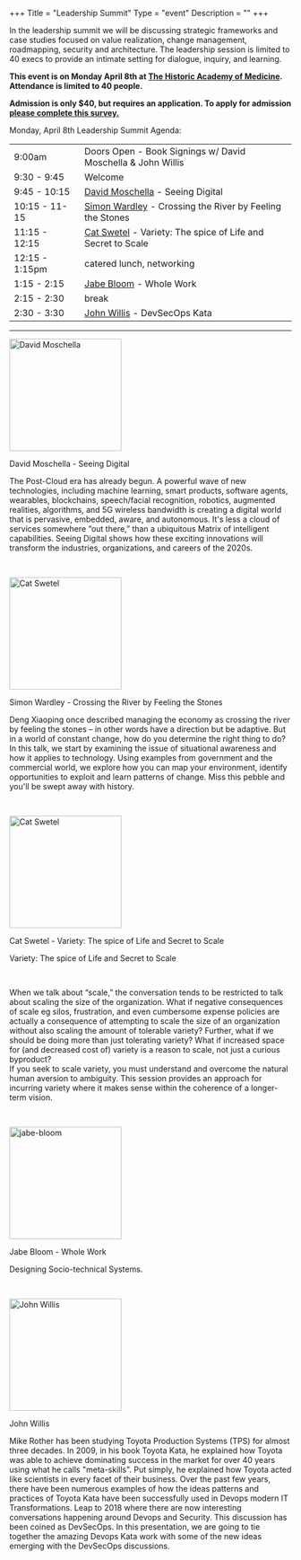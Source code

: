+++
Title = "Leadership Summit"
Type = "event"
Description = ""
+++
<p>
In the leadership summit we will be discussing strategic frameworks and case studies focused on value realization, change management, roadmapping, security and architecture. The leadership session is limited to 40 execs to provide an intimate setting for dialogue, inquiry, and learning.
</p>
<p style="font-weight:bold">This event is on Monday April 8th at <a href="https://academy.gatech.edu/">The Historic Academy of Medicine</a>. Attendance is limited to 40 people.</p>
<p style="font-weight:bold"> Admission is only $40, but requires an application. To apply for admission <a href="https://www.surveymonkey.com/r/AtlantaLeadershipSummit">please complete this survey.</a> </p>


Monday, April 8th Leadership Summit Agenda:
<table>
<tr><td>9:00am&nbsp;</td><td>Doors Open - Book Signings w/ David Moschella &amp; John Willis</td></tr>
<tr><td>9:30 - 9:45&nbsp;</td><td>Welcome</td></tr>
<tr><td>9:45 - 10:15&nbsp;</td><td><a href="https://leadingedgeforum.com/researcher/david-moschella/">David Moschella</a> - Seeing Digital </td></tr>
<tr><td>10:15 - 11-15&nbsp;</td><td><a href="https://www.devopsdays.org/events/2019-atlanta/speakers/simon-wardley/">Simon Wardley</a> - Crossing the River by Feeling the Stones</td></tr>
<tr><td>11:15 - 12:15&nbsp;</td><td><a href="https://www.devopsdays.org/events/2019-atlanta/speakers/cat-swetel/">Cat Swetel</a> - Variety: The spice of Life and Secret to Scale</td></tr>
<tr><td>12:15 - 1:15pm&nbsp;</td><td>catered lunch, networking</td></tr>
<tr><td>1:15 - 2:15&nbsp;</td><td><a href="https://www.devopsdays.org/events/2019-atlanta/speakers/jabe-bloom/">Jabe Bloom</a> - Whole Work</td></tr>
<tr><td>2:15 - 2:30&nbsp;</td><td>break</td></tr>
<tr><td>2:30 - 3:30&nbsp;</td><td><a href="https://www.devopsdays.org/events/2019-atlanta/speakers/john-willis/">John Willis</a> - DevSecOps Kata</td></tr>
</table>

<hr />


<div class="row">
<div class="">
		<img width="200" src="/events/2019-atlanta/speakers/david-moschella.jpg" class="img-fluid" alt="David Moschella">
		<p>David Moschella - Seeing Digital</p>
		<p style="padding-bottom: 30px;">The Post-Cloud era has already begun. A powerful wave of new technologies, including machine learning, smart products, software agents, wearables, blockchains, speech/facial recognition, robotics, augmented realities, algorithms, and 5G wireless bandwidth is creating a digital world that is pervasive, embedded, aware, and autonomous. It's less a cloud of services somewhere “out there,” than a ubiquitous Matrix of intelligent capabilities. Seeing Digital shows how these exciting innovations will transform the industries, organizations, and careers of the 2020s.</p>
	</div>
	</div>
	<div class="row">
	<div class="">
		<img width="200" src="/events/2019-atlanta/speakers/simon-wardley.jpg" class="img-fluid" alt="Cat Swetel">
		<p>Simon Wardley - Crossing the River by Feeling the Stones</p>
		<p style="padding-bottom: 30px;">Deng Xiaoping once described managing the economy as crossing the river by feeling the stones – in other words have a direction but be adaptive. But in a world of constant change, how do you determine the right thing to do? In this talk, we start by examining the issue of situational awareness and how it applies to technology. Using examples from government and the commercial world, we explore how you can map your environment, identify opportunities to exploit and learn patterns of change. Miss this pebble and you'll be swept away with history.</p>
	</div>
	</div>
	
<div class="row">
	<div class="">
		<img width="200" src="/events/2019-atlanta/speakers/cat-swetel.jpg" class="img-fluid" alt="Cat Swetel">
		<p>Cat Swetel - Variety: The spice of Life and Secret to Scale</p>
		<p style="padding-bottom: 30px;">Variety: The spice of Life and Secret to Scale </p>
		<p style="padding-bottom: 30px;">When we talk about “scale,” the conversation tends to be restricted to talk about scaling the size of the organization. What if negative consequences of scale eg silos, frustration, and even cumbersome expense policies are actually a consequence of attempting to scale the size of an organization without also scaling the amount of tolerable variety? Further, what if we should be doing more than just tolerating variety? What if increased space for (and decreased cost of) variety is a reason to scale, not just a curious byproduct?
<br/>
If you seek to scale variety, you must understand and overcome the natural human aversion to ambiguity. This session provides an approach for incurring variety where it makes sense within the coherence of a longer-term vision.</p>
	</div>
	</div>
<div class="row">
	<div class="">
		<img width="200" src="/events/2019-atlanta/speakers/jabe-bloom.jpg" class="img-fluid" alt="jabe-bloom">
		<p>Jabe Bloom - Whole Work</p>
        <p style="padding-bottom: 30px;">Designing Socio-technical Systems.</p>
	</div>
	</div>
	<div class="row">
	<div class="">
		<img width="200" src="/events/2019-atlanta/speakers/john-willis.jpg" class="img-fluid" alt="John Willis">
		<p>John Willis</p>
        <p style="padding-bottom: 30px;">Mike Rother has been studying Toyota Production Systems (TPS) for almost three decades.  In 2009, in his book Toyota Kata, he explained how Toyota was able to achieve dominating success in the market for over 40 years using what he calls "meta-skills".  Put simply, he explained how Toyota acted like scientists in every facet of their business. Over the past few years, there have been numerous examples of how the ideas patterns and practices of Toyota Kata have been successfully used in Devops modern IT Transformations.  Leap to 2018 where there are now interesting conversations happening around Devops and Security.  This discussion has been coined as DevSecOps.  In this presentation, we are going to tie together the amazing Devops Kata work with some of the new ideas emerging with the DevSecOps discussions. </p>
	</div>
</div>
